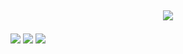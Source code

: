 ## <p align="center">![](https://komarev.com/ghpvc/?username=trulylain&label=⛧+sneaky-peoples+&color=491313)

![](https://64.media.tumblr.com/815e67f128e6934a5a46bb8561344a84/473928ea48888009-4b/s100x200/c5acacd5206cf81486b987b4d370da08d30e9536.pnj)
![](https://64.media.tumblr.com/1f05704d0bb02629e4f0c9d2956d3f07/473928ea48888009-80/s100x200/de965c3755aa2cc768b659ab2a750e6bd101a16e.gifv)
![](https://64.media.tumblr.com/0a31c2e1d2bcc5df2eb98e31eb2110b1/79d8b316934d24c3-5d/s100x200/4b7c20c8acdb2df5bf732f5200d06af94ae21fbe.gifv)
